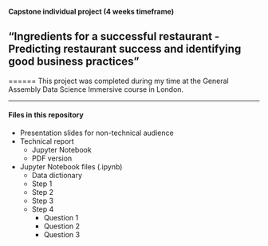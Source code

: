 
**Capstone individual project (4 weeks timeframe)**

## **“Ingredients for a successful restaurant - Predicting restaurant success and identifying good business practices”**

======
This project was completed during my time at the General Assembly Data Science Immersive course in London.

------
#### Files in this repository 
- Presentation slides for non-technical audience
- Technical report 
  - Jupyter Notebook
  - PDF version
- Jupyter Notebook files (.ipynb)
  - Data dictionary
  - Step 1
  - Step 2
  - Step 3
  - Step 4
    - Question 1
    - Question 2
    - Question 3
